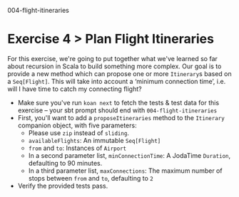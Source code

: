 004-flight-itineraries

# Exercise 4 > Plan Flight Itineraries

For this exercise, we're going to put together what we've learned so far about recursion in Scala to build something more complex. Our goal is to provide a new method which can propose one or more `Itinerary`s based on a `Seq[Flight]`. This will take into account a ‘minimum connection time’, i.e. will I have time to catch my connecting flight?
- Make sure you've run `koan next` to fetch the tests & test data for this exercise – your sbt prompt should end with `004-flight-itineraries`
- First, you'll want to add a `proposeItineraries` method to the `Itinerary` companion object, with five parameters:
    + Please use `zip` instead of `sliding`.
    + `availableFlights`: An immutable `Seq[Flight]`
    + `from` and `to`: Instances of `Airport`
    + In a second parameter list, `minConnectionTime`: A JodaTime `Duration`, defaulting to 90 minutes.
    + In a third parameter list, `maxConnections`: The maximum number of stops between `from` and `to`, defaulting to `2`
- Verify the provided tests pass.





